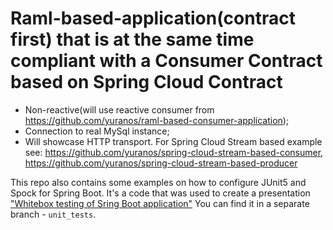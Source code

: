 # Raml-based-application(contract first) that is at the same time compliant with a Consumer Contract based on Spring Cloud Contract

- Non-reactive(will use reactive consumer from https://github.com/yuranos/raml-based-consumer-application);
- Connection to real MySql instance;
- Will showcase HTTP transport. For Spring Cloud Stream based example see: https://github.com/yuranos/spring-cloud-stream-based-consumer, https://github.com/yuranos/spring-cloud-stream-based-producer


This repo also contains some examples on how to configure JUnit5 and Spock for Spring Boot. It's a code that was used to create a presentation ["Whitebox testing of Sring Boot application"](https://www.slideshare.net/IuriiNosenko/whitebox-testing-of-spring-boot-applications-89271319)
You can find it in a separate branch - `unit_tests`.
